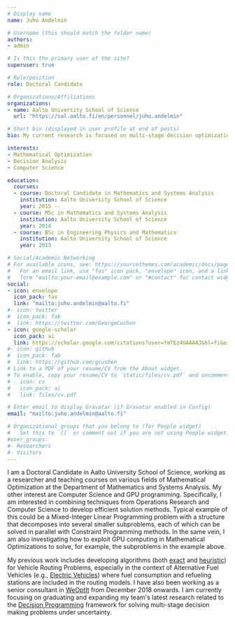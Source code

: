 ```yaml
---
# Display name
name: Juho Andelmin

# Username (this should match the folder name)
authors:
- admin

# Is this the primary user of the site?
superuser: true

# Role/position
role: Doctoral Candidate

# Organizations/Affiliations
organizations:
- name: Aalto University School of Science
  url: "https://sal.aalto.fi/en/personnel/juho.andelmin"

# Short bio (displayed in user profile at end of posts)
bio: My current research is focused on multi-stage decision optimization under uncertainty.

interests:
- Mathematical Optimization
- Decision Analysis
- Computer Science

education:
  courses:
  - course: Doctoral Candidate in Mathematics and Systems Analysis
    institution: Aalto University School of Science
    year: 2015 --
  - course: MSc in Mathematics and Systems Analysis
    institution: Aalto University School of Science
    year: 2014
  - course: BSc in Engineering Physics and Mathematics
    institution: Aalto University School of Science
    year: 2013

# Social/Academic Networking
# For available icons, see: https://sourcethemes.com/academic/docs/page-builder/#icons
#   For an email link, use "fas" icon pack, "envelope" icon, and a link in the
#   form "mailto:your-email@example.com" or "#contact" for contact widget.
social:
- icon: envelope
  icon_pack: fas
  link: "mailto:juho.andelmin@aalto.fi"
#- icon: twitter
#  icon_pack: fab
#  link: https://twitter.com/GeorgeCushen
- icon: google-scholar
  icon_pack: ai
  link: https://scholar.google.com/citations?user=YmTEz4UAAAAJ&hl=fi&oi=ao
#- icon: github
#  icon_pack: fab
#  link: https://github.com/gcushen
# Link to a PDF of your resume/CV from the About widget.
# To enable, copy your resume/CV to `static/files/cv.pdf` and uncomment the lines below.
# - icon: cv
#   icon_pack: ai
#   link: files/cv.pdf

# Enter email to display Gravatar (if Gravatar enabled in Config)
email: "mailto:juho.andelmin@aalto.fi"

# Organizational groups that you belong to (for People widget)
#   Set this to `[]` or comment out if you are not using People widget.
#user_groups:
#- Researchers
#- Visitors
---
```


I am a Doctoral Candidate in Aalto University School of Science, working as a researcher and teaching courses on various fields of Mathematical Optimization at the Department of Mathematics and Systems Analysis. My other interest are Computer Science and GPU programming. Specifically, I am interested in combining techniques from Operations Research and Computer Science to develop efficient solution methods. Typical example of this could be a Mixed-Integer Linear Programming problem with a structure that decomposes into several smaller subproblems, each of which can be solved in parallel with Constraint Programming methods. In the same vein, I am also investigating how to exploit GPU computing in Mathematical Optimizations to solve, for example, the subproblems in the example above. 

My previous work includes developing algorithms (both [exact](https://doi.org/10.1287/trsc.2016.0734) and [heuristic](https://doi.org/10.1016/j.cor.2019.04.018)) for Vehicle Routing Problems, especially in the context of Alternative Fuel Vehicles (e.g., [Electric Vehicles](https://sal.aalto.fi/files/personnel/juho.andelmin/tand14_public.pdf)) where fuel consumption and refueling stations are included in the routing models. I have also been working as a senior consultant in [WeOptIt](https://weoptit.com/) from December 2018 onwards. I am currently focusing on graduating and expanding my team's latest research related to the [Decision Programming](https://arxiv.org/pdf/1910.09196.pdf) framework for solving multi-stage decision making problems under uncertainty.
